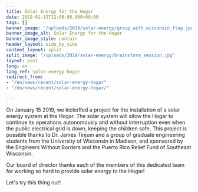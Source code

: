 ```yaml
---
title: Solar Energy for the Hogar
date: 2019-01-15T12:00:00.000+00:00
tags: []
banner_image: "/uploads/2019/solar-energy/group_with_wisconsin_flag.jpg"
banner_image_alt: Solar Energy for the Hogar
banner_image_style: contain
header_layout: side_by_side
content_layout: split
split_image: "/uploads/2019/solar-energy/brainstorm_session.jpg"
layout: post
lang: en
lang_ref: solar-energy-hogar
redirect_from:
- "/en/news/recent/solar-energy-hogar"
- "/en/news/recent/solar-energy-hogar/"

---
```

On January 15 2019, we kickoffed a project for the installation of a solar energy system at the Hogar. The solar system will allow the Hogar to continue its operations autonomously and without interruption even when the public electrical grid is down, keeping the children safe.  This project is possible thanks to Dr. James Tinjum and a group of graduate engineering students from the University of Wisconsin in Madison, and sponsored by the Engineers Without Borders and the Puerto Rico Relief Fund of Southeast Wisconsin.

Our board of director thanks each of the members of this dedicated team for working so hard to provide solar energy to the Hogar!

Let's try this thing out!